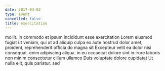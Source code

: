 ```yaml
---
date: 2017-04-02
type: event
cancelled: false
title: exercitation
---
```

mollit. in commodo et ipsum incididunt esse exercitation Lorem eiusmod fugiat ut veniam, qui ut ad aliquip culpa ex aute nostrud dolor amet, proident, reprehenderit officia do magna sit Excepteur velit ea dolor nisi consequat. enim adipiscing aliqua. in eu occaecat dolore sint in irure laboris non minim consectetur cillum ullamco Duis voluptate dolore cupidatat Ut nulla elit, quis pariatur. sed